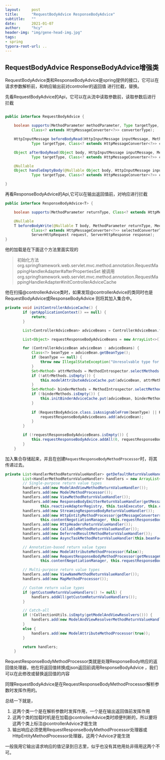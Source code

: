 ```yaml
---
layout:     post
title:      "RequestBodyAdvice ResponseBodyAdvice"
subtitle:   ""
date:       2021-01-07
author:     "hcy"
header-img: "img/gene-head-img.jpg"
tags:
- spring
typora-root-url: ..
---
```


## RequestBodyAdvice ResponseBodyAdvice增强类


RequestBodyAdvice类和ResponseBodyAdvice是spring提供的接口，它可以在请求参数解析前，和响应输出前对controller的返回值
进行拦截，替换。

先看RequestBodyAdvice的Api，它可以在从流中读取参数前，读取参数后进行拦截
```java

public interface RequestBodyAdvice {

	boolean supports(MethodParameter methodParameter, Type targetType,
			Class<? extends HttpMessageConverter<?>> converterType);

	HttpInputMessage beforeBodyRead(HttpInputMessage inputMessage, MethodParameter parameter,
			Type targetType, Class<? extends HttpMessageConverter<?>> converterType) throws IOException;

	Object afterBodyRead(Object body, HttpInputMessage inputMessage, MethodParameter parameter,
			Type targetType, Class<? extends HttpMessageConverter<?>> converterType);

	@Nullable
	Object handleEmptyBody(@Nullable Object body, HttpInputMessage inputMessage, MethodParameter parameter,
			Type targetType, Class<? extends HttpMessageConverter<?>> converterType);

}
```

再看ResponseBodyAdvice的Api,它可以在输出返回值前，对响应进行拦截
```java
public interface ResponseBodyAdvice<T> {

	boolean supports(MethodParameter returnType, Class<? extends HttpMessageConverter<?>> converterType);

	@Nullable
	T beforeBodyWrite(@Nullable T body, MethodParameter returnType, MediaType selectedContentType,
			Class<? extends HttpMessageConverter<?>> selectedConverterType,
			ServerHttpRequest request, ServerHttpResponse response);
}

```


他的加载是在下面这个方法里面实现的
>初始化方法
> org.springframework.web.servlet.mvc.method.annotation.RequestMappingHandlerAdapter#afterPropertiesSet
>被调用
>org.springframework.web.servlet.mvc.method.annotation.RequestMappingHandlerAdapter#initControllerAdviceCache

他在扫描@controllerAdvice类时，如果发现@controllerAdvice的类同时也是RequestBodyAdvice或ResponseBodyAdvice
则将其加入集合中。
```java
private void initControllerAdviceCache() {
		if (getApplicationContext() == null) {
			return;
		}

		List<ControllerAdviceBean> adviceBeans = ControllerAdviceBean.findAnnotatedBeans(getApplicationContext());

		List<Object> requestResponseBodyAdviceBeans = new ArrayList<>();

		for (ControllerAdviceBean adviceBean : adviceBeans) {
			Class<?> beanType = adviceBean.getBeanType();
			if (beanType == null) {
				throw new IllegalStateException("Unresolvable type for ControllerAdviceBean: " + adviceBean);
			}
			Set<Method> attrMethods = MethodIntrospector.selectMethods(beanType, MODEL_ATTRIBUTE_METHODS);
			if (!attrMethods.isEmpty()) {
				this.modelAttributeAdviceCache.put(adviceBean, attrMethods);
			}
			Set<Method> binderMethods = MethodIntrospector.selectMethods(beanType, INIT_BINDER_METHODS);
			if (!binderMethods.isEmpty()) {
				this.initBinderAdviceCache.put(adviceBean, binderMethods);
			}
		
			if (RequestBodyAdvice.class.isAssignableFrom(beanType) || ResponseBodyAdvice.class.isAssignableFrom(beanType)) {
				requestResponseBodyAdviceBeans.add(adviceBean);
			}
		}

		if (!requestResponseBodyAdviceBeans.isEmpty()) {
			this.requestResponseBodyAdvice.addAll(0, requestResponseBodyAdviceBeans);
		}
	}

```


加入集合存储起来，并且在创建`RequestResponseBodyMethodProcessor`时，将其传递过去。
```java
private List<HandlerMethodReturnValueHandler> getDefaultReturnValueHandlers() {
		List<HandlerMethodReturnValueHandler> handlers = new ArrayList<>(20);
		// Single-purpose return value types
		handlers.add(new ModelAndViewMethodReturnValueHandler());
		handlers.add(new ModelMethodProcessor());
		handlers.add(new ViewMethodReturnValueHandler());
		handlers.add(new ResponseBodyEmitterReturnValueHandler(getMessageConverters(),
				this.reactiveAdapterRegistry, this.taskExecutor, this.contentNegotiationManager));
		handlers.add(new StreamingResponseBodyReturnValueHandler());
		handlers.add(new HttpEntityMethodProcessor(getMessageConverters(),
				this.contentNegotiationManager, this.requestResponseBodyAdvice));
		handlers.add(new HttpHeadersReturnValueHandler());
		handlers.add(new CallableMethodReturnValueHandler());
		handlers.add(new DeferredResultMethodReturnValueHandler());
		handlers.add(new AsyncTaskMethodReturnValueHandler(this.beanFactory));

		// Annotation-based return value types
		handlers.add(new ModelAttributeMethodProcessor(false));
		handlers.add(new RequestResponseBodyMethodProcessor(getMessageConverters(),
				this.contentNegotiationManager, this.requestResponseBodyAdvice));

		// Multi-purpose return value types
		handlers.add(new ViewNameMethodReturnValueHandler());
		handlers.add(new MapMethodProcessor());

		// Custom return value types
		if (getCustomReturnValueHandlers() != null) {
			handlers.addAll(getCustomReturnValueHandlers());
		}

		// Catch-all
		if (!CollectionUtils.isEmpty(getModelAndViewResolvers())) {
			handlers.add(new ModelAndViewResolverMethodReturnValueHandler(getModelAndViewResolvers()));
		}
		else {
			handlers.add(new ModelAttributeMethodProcessor(true));
		}

		return handlers;
	}
```

RequestResponseBodyMethodProcessor类就是处理ResponseBody响应的返回值处理器，他在将返回值转换成json返回前调用ResponseBodyAdvice
，我们可以在此修改或替换返回值的内容


同理RequestBodyAdvice是在RequestResponseBodyMethodProcessor解析参数时发挥作用的。



总结一下就是，
1. 这两个类一个是在解析参数时发挥作用，一个是在输出返回值前发挥作用
2. 这两个类的加载时机是在加载@controllerAdvice类时顺便判断的，所以要将这两个类上标注@controllerAdvice才能生效
3. 输出响应必须使用RequestResponseBodyMethodProcessor处理器或HttpEntityMethodProcessor处理器，这两个Advice才能生效

一般我用它输出请求响应的值记录到日志里，似乎也没有其他用处非得用这两个不可。



